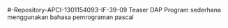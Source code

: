 #-Repository-APCI-1301154093-IF-39-09
 Teaser DAP 
 Program sederhana menggunakan bahasa pemrograman pascal
